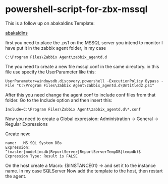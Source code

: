 # powershell-script-for-zbx-mssql

This is a follow up on abakaldins Template: 

[abakaldins](https://pages.github.com/](https://github.com/zabbix/community-templates/tree/main/Databases/Microsoft_SQL_Server/template_app_ms_sql_database_discovery_(lld)/6.0))

first you need to place the .ps1 on the MSSQL server you intend to monitor
I have put it in the zabbix agent folder, in my case
```
C:\Program Files\Zabbix Agent\zabbix_agentd.d
````
The you need to create a new file mssql.conf in the same directory. 
in this file use specify the UserParameter like this: 

```
UserParameter=windowsdb.discovery,powershell -ExecutionPolicy Bypass -File "C:\Program Files\Zabbix Agent\zabbix_agentd.d\Untitled2.ps1"
```
After this you need change the agent conf to include conf files from that folder. 
Go to the Include option and then insert this: 
```
Include=C:\Program Files\Zabbix Agent\zabbix_agentd.d\*.conf
```

Now you need to create a Global expression:
Administration -> General -> Regular Expressions

Create new:
```
name: 	MS SQL System DBs
Expression:  	^(master|model|msdb|ReportServer|ReportServerTempDB|tempdb)$
Expression Type: Result is FALSE
```

On the host create a Macro: {$INSTANCE01} -> and set it to the instance name. In my case SQLServer
Now add the template to the host, then restart the agent.
